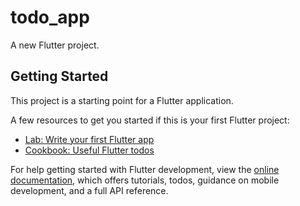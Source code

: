 # todo_app

A new Flutter project.

## Getting Started

This project is a starting point for a Flutter application.

A few resources to get you started if this is your first Flutter project:

- [Lab: Write your first Flutter app](https://docs.flutter.dev/get-started/codelab)
- [Cookbook: Useful Flutter todos](https://docs.flutter.dev/cookbook)

For help getting started with Flutter development, view the
[online documentation](https://docs.flutter.dev/), which offers tutorials,
todos, guidance on mobile development, and a full API reference.
